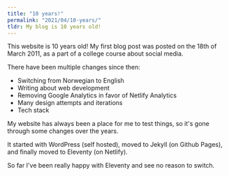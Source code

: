 ```yaml
---
title: "10 years!"
permalink: "2021/04/10-years/"
tldr: My blog is 10 years old!
---
```

This website is 10 years old! My first blog post was posted on the 18th of March 2011, as a part of a college course about social media.

There have been multiple changes since then:
* Switching from Norwegian to English
* Writing about web development
* Removing Google Analytics in favor of Netlify Analytics
* Many design attempts and iterations
* Tech stack

My website has always been a place for me to test things, so it's gone through some changes over the years.

It started with WordPress (self hosted), moved to Jekyll (on Github Pages), and finally moved to Eleventy (on Netlify).

So far I've been really happy with Eleventy and see no reason to switch.